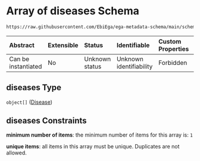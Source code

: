 # Array of diseases Schema

```txt
https://raw.githubusercontent.com/EbiEga/ega-metadata-schema/main/schemas/EGA.individual.json#/properties/minimal_public_attributes/properties/diseases
```



| Abstract            | Extensible | Status         | Identifiable            | Custom Properties | Additional Properties | Access Restrictions | Defined In                                                                           |
| :------------------ | :--------- | :------------- | :---------------------- | :---------------- | :-------------------- | :------------------ | :----------------------------------------------------------------------------------- |
| Can be instantiated | No         | Unknown status | Unknown identifiability | Forbidden         | Forbidden             | none                | [EGA.individual.json\*](../../../schemas/EGA.individual.json "open original schema") |

## diseases Type

`object[]` ([Disease](ega-12-definitions-disease.md))

## diseases Constraints

**minimum number of items**: the minimum number of items for this array is: `1`

**unique items**: all items in this array must be unique. Duplicates are not allowed.

